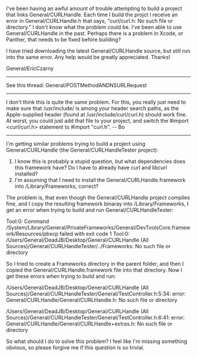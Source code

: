 I've been having an awful amount of trouble attempting to build a project that links General/CURLHandle. Each time I build the projct I receive an error in General/CURLHandle.h that says, "curl/curl.h: No such file or directory." I don't know what the problem could be. I've been able to use General/CURLHandle in the past. Perhaps there is a problem in Xcode, or Panther, that needs to be fixed before building?

I have tried downloading the latest General/CURLHandle source, but still run into the same error. Any help would be greatly appreciated. Thanks!

General/EricCzarny

----

See this thread: General/POSTMethodANDNSURLRequest

----

I don't think this is quite the same problem.  For this, you really just need to make sure that     /usr/include/ is among your header search paths, as the Apple-supplied header (found at     /usr/include/curl/curl.h)  should work fine.  At worst, you could just add that file to your project, and switch the     #import <curl/curl.h> statement to     #import "curl.h".   -- Bo

----

I'm getting similar problems trying to build a project using General/CURLHandle (the General/CURLHandleTester project):

1. I know this is probably a stupid question, but what dependencies does this framework have? Do I have to already have curl and libcurl installed?
2. I'm assuming that I need to install the General/CURLHandle.framework into /Library/Frameworks, correct?

The problem is, that even though the General/CURLHandle project compiles fine, and I copy the resulting framework binaray into /Library/Frameworks, I get an error when trying to build and run General/CURLHandleTester:

Tool:0: Command /System/Library/General/PrivateFrameworks/General/DevToolsCore.framework/Resources/pbxcp failed with exit code 1
Tool:0: /Users/General/DeadJB/Desktop/General/CURLHandle (All Sources)/General/CURLHandleTester/../Frameworks: No such file or directory

So I tried to create a Frameworks directory in the parent folder, and then I copied the General/CURLHandle.framework file into that directory. Now I get these errors when trying to build and run:

/Users/General/DeadJB/Desktop/General/CURLHandle (All Sources)/General/CURLHandleTester/General/TestController.h:5:34: error: General/CURLHandle/General/CURLHandle.h: No such file or directory

/Users/General/DeadJB/Desktop/General/CURLHandle (All Sources)/General/CURLHandleTester/General/TestController.h:6:41: error: General/CURLHandle/General/CURLHandle+extras.h: No such file or directory

So what should I do to solve this problem? I feel like I'm missing something obvious, so please forgive me if this question is so trivial.